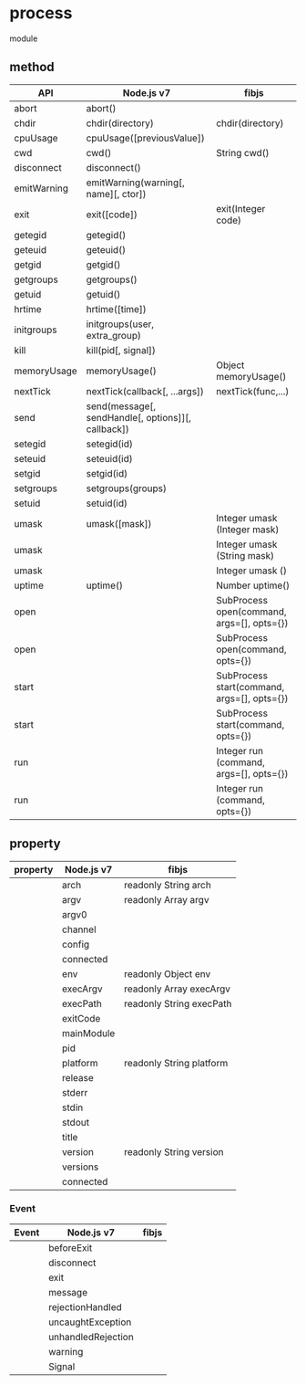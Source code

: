 # process

module

## method

|     API     |               Node.js v7             |                    fibjs                    |
|-------------|--------------------------------------|---------------------------------------------|
| abort       | abort()                              |                                             |
| chdir       | chdir(directory)                     | chdir(directory)                            |
| cpuUsage    | cpuUsage([previousValue])            |                                             |
| cwd         | cwd()                                | String cwd()                                |
| disconnect  | disconnect()                         |                                             |
| emitWarning | emitWarning(warning[, name][, ctor]) |                                             |
| exit        | exit([code])                         | exit(Integer code)                          |
| getegid     | getegid()                            |                                             |
| geteuid     | geteuid()                            |                                             |
| getgid      | getgid()                             |                                             |
| getgroups   | getgroups()                          |                                             |
| getuid      | getuid()                             |                                             |
| hrtime      | hrtime([time])                       |                                             |
| initgroups  | initgroups(user, extra_group)        |                                             |
| kill        | kill(pid[, signal])                  |                                             |
| memoryUsage | memoryUsage()                        | Object memoryUsage()                        |
| nextTick    | nextTick(callback[, ...args])        | nextTick(func,...)                          |
| send        | send(message[, sendHandle[, options]][, callback])|                                |
| setegid     | setegid(id)                          |                                             |
| seteuid     | seteuid(id)                          |                                             |
| setgid      | setgid(id)                           |                                             |
| setgroups   | setgroups(groups)                    |                                             |
| setuid      | setuid(id)                           |                                             |
| umask       | umask([mask])                        | Integer umask (Integer mask)                |
| umask       |                                      | Integer umask (String mask)                 |
| umask       |                                      | Integer umask ()                            |
| uptime      | uptime()                             | Number uptime()                             |
| open        |                                      | SubProcess open(command, args=[], opts={})  |
| open        |                                      | SubProcess open(command, opts={})           |
| start       |                                      | SubProcess start(command, args=[], opts={}) |
| start       |                                      | SubProcess start(command, opts={})          |
| run         |                                      | Integer run (command, args=[], opts={})     |
| run         |                                      | Integer run (command, opts={})              |

## property

| property | Node.js v7 |           fibjs          |
|----------|------------|--------------------------|
|          | arch       | readonly String arch     |
|          | argv       | readonly Array argv      |
|          | argv0      |                          |
|          | channel    |                          |
|          | config     |                          |
|          | connected  |                          |
|          | env        | readonly Object env      |
|          | execArgv   | readonly Array execArgv  |
|          | execPath   | readonly String execPath |
|          | exitCode   |                          |
|          | mainModule |                          |
|          | pid        |                          |
|          | platform   | readonly String platform |
|          | release    |                          |
|          | stderr     |                          |
|          | stdin      |                          |
|          | stdout     |                          |
|          | title      |                          |
|          | version    | readonly String version  |
|          | versions   |                          |
|          | connected  |                          |

### Event

| Event |      Node.js v7    |  fibjs |
|-------|--------------------|--------|
|       | beforeExit         |        |
|       | disconnect         |        |
|       | exit               |        |
|       | message            |        |
|       | rejectionHandled   |        |
|       | uncaughtException  |        |
|       | unhandledRejection |        |
|       | warning            |        |
|       | Signal             |        |
